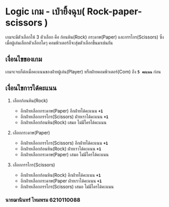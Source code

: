 # Logic เกม - เป่ายิ้งฉุบ( Rock-paper-scissors )
เกมจะมีตัวเลือกให้ 3 ตัวเลือก คือ ก้อนหิน(Rock) กระดาษ(Paper) และกรรไกร(Scissors) ซึ่งเมื่อผู้เล่นเลือกตัวเลือกใดๆ คอมพิวเตอร์ก็จะสุ่มตัวเลือกขึ้นมาเช่นกัน
## เงื่อนไขของเกม
เกมจะจบก็ต่อเมื่อคะแนนของฝ่ายผู้เล่น(Player) หรือฝ่ายคอมพิวเตอร์(Com) ถึง **`5 คะแนน`** ก่อน
## เงื่อนไขการได้คะแนน
1. เลือกก้อนหิน(Rock)
    * อีกฝ่ายเลือกกระดาษ(Paper) อีกฝ่ายได้คะแนน **`+1`**
    * อีกฝ่ายเลือกกรรไกร(Scissors) ฝ่ายเราได้คะแนน **`+1`**
    * อีกฝ่ายเลือกก้อนหิน(Rock) เสมอ ไม่มีใครได้คะแนน

1. เลือกกระดาษ(Paper)
    * อีกฝ่ายเลือกกรรไกร(Scissors) อีกฝ่ายได้คะแนน **`+1`**
    * อีกฝ่ายเลือกก้อนหิน(Rock) ฝ่ายเราได้คะแนน **`+1`**
    * อีกฝ่ายเลือกกระดาษ(Paper) เสมอ ไม่มีใครได้คะแนน

1. เลือกกรรไกร(Scissors)
    * อีกฝ่ายเลือกก้อนหิน(Rock) อีกฝ่ายได้คะแนน **`+1`**
    * อีกฝ่ายเลือกกระดาษ(Paper ฝ่ายเราได้คะแนน **`+1`**
    * อีกฝ่ายเลือกกรรไกร(Scissors) เสมอ ไม่มีใครได้คะแนน

### นายฌานินทร์ ไหมพรม 6210110088